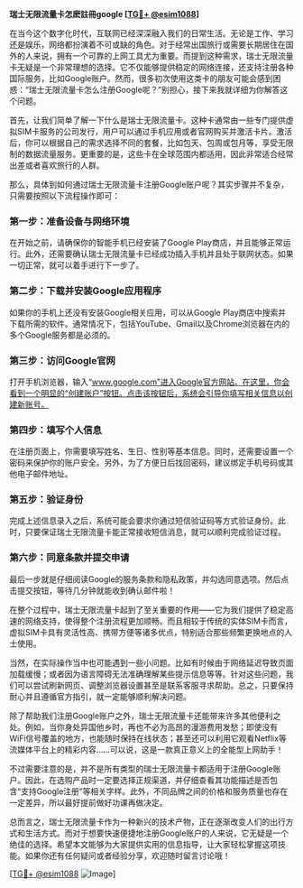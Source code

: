 **瑞士无限流量卡怎麽註冊google [[TG💪+ @esim1088](https://t.me/s/esim1088)]**

在当今这个数字化时代，互联网已经深深融入我们的日常生活。无论是工作、学习还是娱乐，网络都扮演着不可或缺的角色。对于经常出国旅行或需要长期居住在国外的人来说，拥有一个可靠的上网工具尤为重要。而提到这种需求，瑞士无限流量卡无疑是一个非常理想的选择。它不仅能够提供稳定的网络连接，还支持注册各种国际服务，比如Google账户。然而，很多初次使用这类卡的朋友可能会感到困惑：“瑞士无限流量卡怎么注册Google呢？”别担心，接下来我就详细为你解答这个问题。

首先，让我们简单了解一下什么是瑞士无限流量卡。这种卡通常由一些专门提供虚拟SIM卡服务的公司发行，用户可以通过手机应用或者官网购买并激活卡片。激活后，你可以根据自己的需求选择不同的套餐，比如包天、包周或包月等，享受无限制的数据流量服务。更重要的是，这些卡在全球范围内都适用，因此非常适合经常出差或者喜欢旅行的人群。

那么，具体到如何通过瑞士无限流量卡注册Google账户呢？其实步骤并不复杂，只需要按照以下流程操作即可：

### 第一步：准备设备与网络环境
在开始之前，请确保你的智能手机已经安装了Google Play商店，并且能够正常运行。此外，还需要确认瑞士无限流量卡已经成功插入手机并且处于联网状态。如果一切正常，就可以着手进行下一步了。

### 第二步：下载并安装Google应用程序
如果你的手机上还没有安装Google相关应用，可以从Google Play商店中搜索并下载所需的软件。通常情况下，包括YouTube、Gmail以及Chrome浏览器在内的多个Google服务都是必须的。

### 第三步：访问Google官网
打开手机浏览器，输入“www.google.com”进入Google官方网站。在这里，你会看到一个明显的“创建账户”按钮。点击该按钮后，系统会引导你填写相关信息以创建新账号。

### 第四步：填写个人信息
在注册页面上，你需要填写姓名、生日、性别等基本信息。同时，还需要设置一个密码来保护你的账户安全。另外，为了方便日后找回密码，建议绑定手机号码或其他电子邮件地址。

### 第五步：验证身份
完成上述信息录入之后，系统可能会要求你通过短信验证码等方式验证身份。此时，只要保证瑞士无限流量卡能正常接收短信消息，就可以顺利完成验证过程。

### 第六步：同意条款并提交申请
最后一步就是仔细阅读Google的服务条款和隐私政策，并勾选同意选项。然后点击提交按钮，等待几分钟就能收到确认邮件啦！

在整个过程中，瑞士无限流量卡起到了至关重要的作用——它为我们提供了稳定高速的网络支持，使得整个注册流程更加顺畅。而且相较于传统的实体SIM卡而言，虚拟SIM卡具有灵活性高、携带方便等诸多优点，特别适合那些频繁更换地点的人士使用。

当然，在实际操作当中也可能遇到一些小问题。比如有时候由于网络延迟导致页面加载缓慢；或者因为语言障碍无法准确理解某些提示信息等等。针对这些问题，我们可以尝试刷新网页、调整浏览器设置甚至是联系客服寻求帮助。总之，只要保持耐心并且遵循官方指引，就一定能够顺利解决问题。

除了帮助我们注册Google账户之外，瑞士无限流量卡还能带来许多其他便利之处。例如，当你身处异国他乡时，再也不必为高昂的漫游费用发愁；即使没有WiFi信号覆盖的地方，也能随时保持在线状态；甚至还可以利用它观看Netflix等流媒体平台上的精彩内容……可以说，这是一款真正意义上的全能型上网助手！

不过需要注意的是，并不是所有类型的瑞士无限流量卡都适用于注册Google账户。因此，在选购产品时一定要选择正规渠道，并仔细查看其功能描述是否包含“支持Google注册”等相关字样。此外，不同品牌之间的价格和服务质量也存在一定差异，所以最好提前做好功课再做决定。

总而言之，瑞士无限流量卡作为一种新兴的技术产物，正在逐渐改变人们的出行方式和生活方式。而对于想要快速便捷地注册Google账户的人来说，它无疑是一个绝佳的选择。希望本文能够为大家提供实用的信息指导，让大家轻松掌握这项技能。如果你还有任何疑问或者经验分享，欢迎随时留言讨论哦！

[[TG💪+ @esim1088](https://t.me/s/esim1088) ![Image](https://i.postimg.cc/4NQfJmqS/Snipaste-2025-05-13-00-14-12.png)]